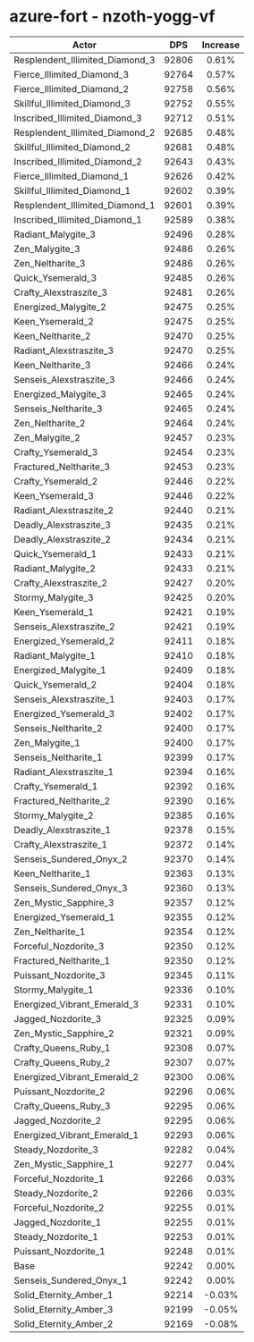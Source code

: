 # azure-fort - nzoth-yogg-vf
| Actor | DPS | Increase |
|---|:---:|:---:|
|Resplendent_Illimited_Diamond_3|92806|0.61%|
|Fierce_Illimited_Diamond_3|92764|0.57%|
|Fierce_Illimited_Diamond_2|92758|0.56%|
|Skillful_Illimited_Diamond_3|92752|0.55%|
|Inscribed_Illimited_Diamond_3|92712|0.51%|
|Resplendent_Illimited_Diamond_2|92685|0.48%|
|Skillful_Illimited_Diamond_2|92681|0.48%|
|Inscribed_Illimited_Diamond_2|92643|0.43%|
|Fierce_Illimited_Diamond_1|92626|0.42%|
|Skillful_Illimited_Diamond_1|92602|0.39%|
|Resplendent_Illimited_Diamond_1|92601|0.39%|
|Inscribed_Illimited_Diamond_1|92589|0.38%|
|Radiant_Malygite_3|92496|0.28%|
|Zen_Malygite_3|92486|0.26%|
|Zen_Neltharite_3|92486|0.26%|
|Quick_Ysemerald_3|92485|0.26%|
|Crafty_Alexstraszite_3|92481|0.26%|
|Energized_Malygite_2|92475|0.25%|
|Keen_Ysemerald_2|92475|0.25%|
|Keen_Neltharite_2|92470|0.25%|
|Radiant_Alexstraszite_3|92470|0.25%|
|Keen_Neltharite_3|92466|0.24%|
|Senseis_Alexstraszite_3|92466|0.24%|
|Energized_Malygite_3|92465|0.24%|
|Senseis_Neltharite_3|92465|0.24%|
|Zen_Neltharite_2|92464|0.24%|
|Zen_Malygite_2|92457|0.23%|
|Crafty_Ysemerald_3|92454|0.23%|
|Fractured_Neltharite_3|92453|0.23%|
|Crafty_Ysemerald_2|92446|0.22%|
|Keen_Ysemerald_3|92446|0.22%|
|Radiant_Alexstraszite_2|92440|0.21%|
|Deadly_Alexstraszite_3|92435|0.21%|
|Deadly_Alexstraszite_2|92434|0.21%|
|Quick_Ysemerald_1|92433|0.21%|
|Radiant_Malygite_2|92433|0.21%|
|Crafty_Alexstraszite_2|92427|0.20%|
|Stormy_Malygite_3|92425|0.20%|
|Keen_Ysemerald_1|92421|0.19%|
|Senseis_Alexstraszite_2|92421|0.19%|
|Energized_Ysemerald_2|92411|0.18%|
|Radiant_Malygite_1|92410|0.18%|
|Energized_Malygite_1|92409|0.18%|
|Quick_Ysemerald_2|92404|0.18%|
|Senseis_Alexstraszite_1|92403|0.17%|
|Energized_Ysemerald_3|92402|0.17%|
|Senseis_Neltharite_2|92400|0.17%|
|Zen_Malygite_1|92400|0.17%|
|Senseis_Neltharite_1|92399|0.17%|
|Radiant_Alexstraszite_1|92394|0.16%|
|Crafty_Ysemerald_1|92392|0.16%|
|Fractured_Neltharite_2|92390|0.16%|
|Stormy_Malygite_2|92385|0.16%|
|Deadly_Alexstraszite_1|92378|0.15%|
|Crafty_Alexstraszite_1|92372|0.14%|
|Senseis_Sundered_Onyx_2|92370|0.14%|
|Keen_Neltharite_1|92363|0.13%|
|Senseis_Sundered_Onyx_3|92360|0.13%|
|Zen_Mystic_Sapphire_3|92357|0.12%|
|Energized_Ysemerald_1|92355|0.12%|
|Zen_Neltharite_1|92354|0.12%|
|Forceful_Nozdorite_3|92350|0.12%|
|Fractured_Neltharite_1|92350|0.12%|
|Puissant_Nozdorite_3|92345|0.11%|
|Stormy_Malygite_1|92336|0.10%|
|Energized_Vibrant_Emerald_3|92331|0.10%|
|Jagged_Nozdorite_3|92325|0.09%|
|Zen_Mystic_Sapphire_2|92321|0.09%|
|Crafty_Queens_Ruby_1|92308|0.07%|
|Crafty_Queens_Ruby_2|92307|0.07%|
|Energized_Vibrant_Emerald_2|92300|0.06%|
|Puissant_Nozdorite_2|92296|0.06%|
|Crafty_Queens_Ruby_3|92295|0.06%|
|Jagged_Nozdorite_2|92295|0.06%|
|Energized_Vibrant_Emerald_1|92293|0.06%|
|Steady_Nozdorite_3|92282|0.04%|
|Zen_Mystic_Sapphire_1|92277|0.04%|
|Forceful_Nozdorite_1|92266|0.03%|
|Steady_Nozdorite_2|92266|0.03%|
|Forceful_Nozdorite_2|92255|0.01%|
|Jagged_Nozdorite_1|92255|0.01%|
|Steady_Nozdorite_1|92253|0.01%|
|Puissant_Nozdorite_1|92248|0.01%|
|Base|92242|0.00%|
|Senseis_Sundered_Onyx_1|92242|0.00%|
|Solid_Eternity_Amber_1|92214|-0.03%|
|Solid_Eternity_Amber_3|92199|-0.05%|
|Solid_Eternity_Amber_2|92169|-0.08%|
